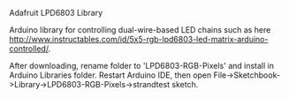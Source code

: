 Adafruit LPD6803 Library

Arduino library for controlling dual-wire-based LED chains such as here http://www.instructables.com/id/5x5-rgb-lpd6803-led-matrix-arduino-controlled/.

After downloading, rename folder to 'LPD6803-RGB-Pixels' and install in Arduino Libraries folder. Restart Arduino IDE, then open File->Sketchbook->Library->LPD6803-RGB-Pixels->strandtest sketch.

